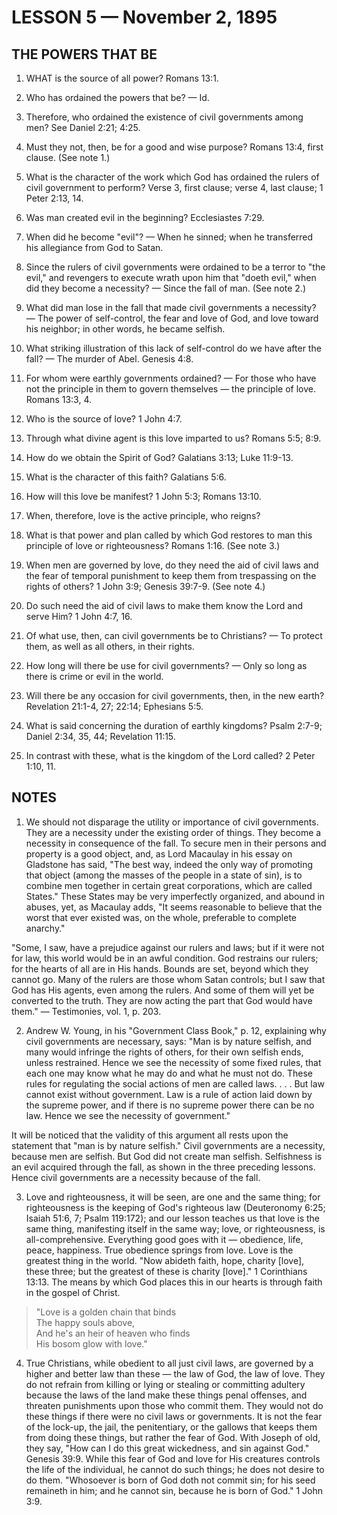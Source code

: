 # LESSON 5 — November 2, 1895

## THE POWERS THAT BE

1. WHAT is the source of all power? Romans 13:1.

2. Who has ordained the powers that be? — Id.

3. Therefore, who ordained the existence of civil governments among men? See Daniel 2:21; 4:25.

4. Must they not, then, be for a good and wise purpose? Romans 13:4, first clause. (See note 1.)

5. What is the character of the work which God has ordained the rulers of civil government to perform? Verse 3, first clause; verse 4, last clause; 1 Peter 2:13, 14.

6. Was man created evil in the beginning? Ecclesiastes 7:29.

7. When did he become "evil"? — When he sinned; when he transferred his allegiance from God to Satan.

8. Since the rulers of civil governments were ordained to be a terror to "the evil," and revengers to execute wrath upon him that "doeth evil," when did they become a necessity? — Since the fall of man. (See note 2.)

9. What did man lose in the fall that made civil governments a necessity? — The power of self-control, the fear and love of God, and love toward his neighbor; in other words, he became selfish.

10. What striking illustration of this lack of self-control do we have after the fall? — The murder of Abel. Genesis 4:8.

11. For whom were earthly governments ordained? — For those who have not the principle in them to govern themselves — the principle of love. Romans 13:3, 4.

12. Who is the source of love? 1 John 4:7.

13. Through what divine agent is this love imparted to us? Romans 5:5; 8:9.

14. How do we obtain the Spirit of God? Galatians 3:13; Luke 11:9-13.

15. What is the character of this faith? Galatians 5:6.

16. How will this love be manifest? 1 John 5:3; Romans 13:10.

17. When, therefore, love is the active principle, who reigns?

18. What is that power and plan called by which God restores to man this principle of love or righteousness? Romans 1:16. (See note 3.)

19. When men are governed by love, do they need the aid of civil laws and the fear of temporal punishment to keep them from trespassing on the rights of others? 1 John 3:9; Genesis 39:7-9. (See note 4.)

20. Do such need the aid of civil laws to make them know the Lord and serve Him? 1 John 4:7, 16.

21. Of what use, then, can civil governments be to Christians? — To protect them, as well as all others, in their rights.

22. How long will there be use for civil governments? — Only so long as there is crime or evil in the world.

23. Will there be any occasion for civil governments, then, in the new earth? Revelation 21:1-4, 27; 22:14; Ephesians 5:5.

24. What is said concerning the duration of earthly kingdoms? Psalm 2:7-9; Daniel 2:34, 35, 44; Revelation 11:15.

25. In contrast with these, what is the kingdom of the Lord called? 2 Peter 1:10, 11.

## NOTES

1. We should not disparage the utility or importance of civil governments. They are a necessity under the existing order of things. They become a necessity in consequence of the fall. To secure men in their persons and property is a good object, and, as Lord Macaulay in his essay on Gladstone has said, "The best way, indeed the only way of promoting that object (among the masses of the people in a state of sin), is to combine men together in certain great corporations, which are called States." These States may be very imperfectly organized, and abound in abuses, yet, as Macaulay adds, "It seems reasonable to believe that the worst that ever existed was, on the whole, preferable to complete anarchy."

"Some, I saw, have a prejudice against our rulers and laws; but if it were not for law, this world would be in an awful condition. God restrains our rulers; for the hearts of all are in His hands. Bounds are set, beyond which they cannot go. Many of the rulers are those whom Satan controls; but I saw that God has His agents, even among the rulers. And some of them will yet be converted to the truth. They are now acting the part that God would have them." — Testimonies, vol. 1, p. 203.

2. Andrew W. Young, in his "Government Class Book," p. 12, explaining why civil governments are necessary, says: "Man is by nature selfish, and many would infringe the rights of others, for their own selfish ends, unless restrained. Hence we see the necessity of some fixed rules, that each one may know what he may do and what he must not do. These rules for regulating the social actions of men are called laws. . . . But law cannot exist without government. Law is a rule of action laid down by the supreme power, and if there is no supreme power there can be no law. Hence we see the necessity of government."

It will be noticed that the validity of this argument all rests upon the statement that "man is by nature selfish." Civil governments are a necessity, because men are selfish. But God did not create man selfish. Selfishness is an evil acquired through the fall, as shown in the three preceding lessons. Hence civil governments are a necessity because of the fall.

3. Love and righteousness, it will be seen, are one and the same thing; for righteousness is the keeping of God's righteous law (Deuteronomy 6:25; Isaiah 51:6, 7; Psalm 119:172); and our lesson teaches us that love is the same thing, manifesting itself in the same way; love, or righteousness, is all-comprehensive. Everything good goes with it — obedience, life, peace, happiness. True obedience springs from love. Love is the greatest thing in the world. "Now abideth faith, hope, charity [love], these three; but the greatest of these is charity [love]." 1 Corinthians 13:13. The means by which God places this in our hearts is through faith in the gospel of Christ.

> "Love is a golden chain that binds  
> The happy souls above,  
> And he's an heir of heaven who finds  
> His bosom glow with love."

4. True Christians, while obedient to all just civil laws, are governed by a higher and better law than these — the law of God, the law of love. They do not refrain from killing or lying or stealing or committing adultery because the laws of the land make these things penal offenses, and threaten punishments upon those who commit them. They would not do these things if there were no civil laws or governments. It is not the fear of the lock-up, the jail, the penitentiary, or the gallows that keeps them from doing these things, but rather the fear of God. With Joseph of old, they say, "How can I do this great wickedness, and sin against God." Genesis 39:9. While this fear of God and love for His creatures controls the life of the individual, he cannot do such things; he does not desire to do them. "Whosoever is born of God doth not commit sin; for his seed remaineth in him; and he cannot sin, because he is born of God." 1 John 3:9.